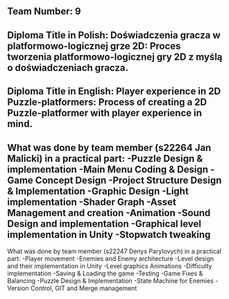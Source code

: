 Team Number: 9
---
Diploma Title in Polish:
Doświadczenia gracza w platformowo-logicznej grze 2D: Proces tworzenia  platformowo-logicznej gry 2D z myślą o doświadczeniach gracza.
---
Diploma Title in English:
Player experience in 2D Puzzle-platformers: Process of creating a 2D Puzzle-platformer with player experience in mind.
-----------
What was done by team member (s22264 Jan Malicki) in a practical part:
-Puzzle Design & implementation
-Main Menu Coding & Design
-Game Concept Design
-Project Structure Design & Implementation
-Graphic Design
-Light implementation
-Shader Graph
-Asset Management and creation
-Animation
-Sound Design and implementation
-Graphical level implementation in Unity
-Stopwatch tweaking 
-----------
What was done by team member (s22247 Denys Parylovych) in a practical part:
-Player movement 
-Enemies and Enemy architecture 
-Level design and their implementation in Unity 
-Level graphics  Animations 
-Difficulty implementation 
-Saving & Loading the game
-Testing
-Game Fixes & Balancing
-Puzzle Design & Implementation
-State Machine for Enemies
-Version Control, GIT and Merge management
